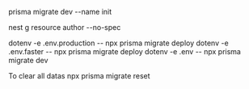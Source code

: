 prisma migrate dev --name init

nest g resource author --no-spec

dotenv -e .env.production -- npx prisma migrate deploy
dotenv -e .env.faster -- npx prisma migrate deploy
dotenv -e .env -- npx prisma migrate dev

To clear all datas
npx prisma migrate reset
